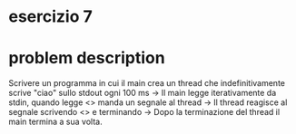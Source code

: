 # esercizio 7
# problem description

Scrivere un programma in cui il main crea un thread che indefinitivamente scrive "ciao" sullo stdout ogni 100 ms
-> Il main legge iterativamente da stdin, quando legge <<fine>>
	manda un segnale al thread
-> Il thread reagisce al segnale scrivendo <<termino>> e terminando
-> Dopo la terminazione del thread il main termina a sua volta.